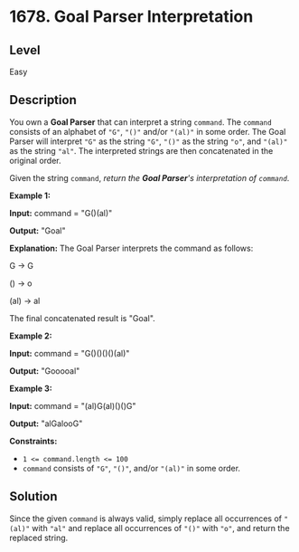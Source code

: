 # 1678. Goal Parser Interpretation
## Level
Easy

## Description
You own a **Goal Parser** that can interpret a string `command`. The `command` consists of an alphabet of `"G"`, `"()"` and/or `"(al)"` in some order. The Goal Parser will interpret `"G"` as the string `"G"`, `"()"` as the string `"o"`, and `"(al)"` as the string `"al"`. The interpreted strings are then concatenated in the original order.

Given the string `command`, *return the **Goal Parser**'s interpretation of `command`*.

**Example 1:**

**Input:** command = "G()(al)"

**Output:** "Goal"

**Explanation:** The Goal Parser interprets the command as follows:

G -> G

() -> o

(al) -> al

The final concatenated result is "Goal".

**Example 2:**

**Input:** command = "G()()()()(al)"

**Output:** "Gooooal"

**Example 3:**

**Input:** command = "(al)G(al)()()G"

**Output:** "alGalooG"

**Constraints:**

* `1 <= command.length <= 100`
* `command` consists of `"G"`, `"()"`, and/or `"(al)"` in some order.

## Solution
Since the given `command` is always valid, simply replace all occurrences of `"(al)"` with `"al"` and replace all occurrences of `"()"` with `"o"`, and return the replaced string.
